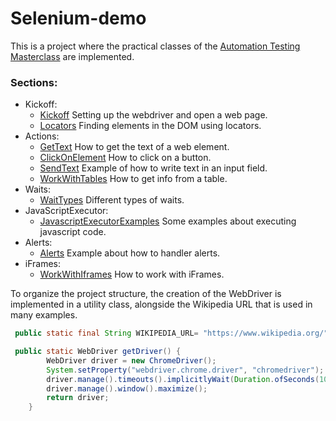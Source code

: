 # Selenium-demo
This is a project where the practical classes of the [Automation Testing Masterclass](https://www.udemy.com/course/automation-testing-masterclass/) are implemented.

### Sections:
 * Kickoff:
   * [Kickoff](src/main/java/selenium/kickoff/Kickoff.java) Setting up the webdriver and open a web page.
   * [Locators](src/main/java/selenium/kickoff/Locators.java) Finding elements in the DOM using locators.
 * Actions:
   * [GetText](src/main/java/selenium/actions/GetText.java) How to get the text of a web element.
   * [ClickOnElement](src/main/java/selenium/actions/ClickOnElement.java) How to click on a button.
   * [SendText](src/main/java/selenium/actions/SendText.java) Example of how to write text in an input field.
   * [WorkWithTables](src/main/java/selenium/actions/WorkWithTables.java) How to get info from a table.
 * Waits:
   * [WaitTypes](src/main/java/selenium/waits/WaitTypes.java) Different types of waits.
 * JavaScriptExecutor:
   * [JavascriptExecutorExamples](src/main/java/selenium/javascriptexecutor/JavascriptExecutorExamples.java) Some examples about executing javascript code.
 * Alerts:
   * [Alerts](src/main/java/selenium/alerts/Alerts.java) Example about how to handler alerts.
 * iFrames:
   * [WorkWithIframes](src/main/java/selenium/iframes/WorkWithIframes.java) How to work with iFrames.

To organize the project structure, the creation of the WebDriver is implemented in a utility class, alongside the Wikipedia URL that is used in many examples.
```java
 public static final String WIKIPEDIA_URL= "https://www.wikipedia.org/";

 public static WebDriver getDriver() {
        WebDriver driver = new ChromeDriver();
        System.setProperty("webdriver.chrome.driver", "chromedriver");
        driver.manage().timeouts().implicitlyWait(Duration.ofSeconds(10));
        driver.manage().window().maximize();
        return driver;
    }
```